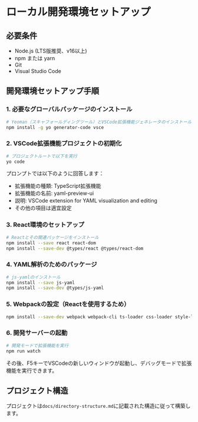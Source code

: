 # ローカル開発環境セットアップ

## 必要条件
- Node.js (LTS版推奨、v16以上)
- npm または yarn
- Git
- Visual Studio Code

## 開発環境セットアップ手順

### 1. 必要なグローバルパッケージのインストール

```bash
# Yeoman（スキャフォールディングツール）とVSCode拡張機能ジェネレータのインストール
npm install -g yo generator-code vsce
```

### 2. VSCode拡張機能プロジェクトの初期化

```bash
# プロジェクトルートで以下を実行
yo code
```

プロンプトでは以下のように回答します：
- 拡張機能の種類: TypeScript拡張機能
- 拡張機能の名前: yaml-preview-ui
- 説明: VSCode extension for YAML visualization and editing
- その他の項目は適宜設定

### 3. React環境のセットアップ

```bash
# Reactとその関連パッケージをインストール
npm install --save react react-dom
npm install --save-dev @types/react @types/react-dom
```

### 4. YAML解析のためのパッケージ

```bash
# js-yamlのインストール
npm install --save js-yaml
npm install --save-dev @types/js-yaml
```

### 5. Webpackの設定（Reactを使用するため）

```bash
npm install --save-dev webpack webpack-cli ts-loader css-loader style-loader
```

### 6. 開発サーバーの起動

```bash
# 開発モードで拡張機能を実行
npm run watch
```

その後、F5キーでVSCodeの新しいウィンドウが起動し、デバッグモードで拡張機能を実行できます。

## プロジェクト構造
プロジェクトは`docs/directory-structure.md`に記載された構造に従って構築します。 